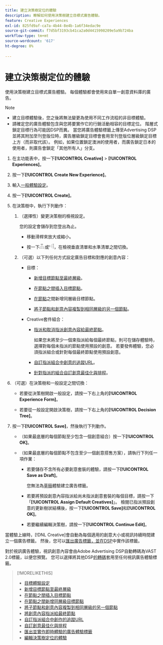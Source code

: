 ```yaml
---
title: 建立決策樹定位的體驗
description: 瞭解如何使用決策樹建立目標式廣告體驗。
feature: Creative Experiences
exl-id: 825fd9af-ca7a-4b44-8e4b-1a6f34edac9e
source-git-commit: f7d5bf3193cb41ca2a0d4415998209e5a9b724ba
workflow-type: tm+mt
source-wordcount: '617'
ht-degree: 0%

---
```


# 建立決策樹定位的體驗

使用決策樹建立目標式廣告體驗。 每個體驗都會使用來自單一創意資料庫的廣告。

>[!NOTE]
>
>* 建立目標體驗後，您之後將無法變更為使用不同工作流程的非目標體驗。
>* 請確定您的廣告體驗包含與您將要實作它的行銷活動相容的目標定位。 階層式鎖定目標行為可能因DSP而異。 當您將廣告體驗標籤上傳至Advertising DSP並將其附加至刊登版位時，廣告層級鎖定目標會套用至刊登版位層級鎖定目標上方（而非取代該）。 例如，如果位置鎖定澳洲的使用者，而廣告鎖定日本的使用者，則廣告會鎖定「其他所有人」分支。

1. 在主功能表中，按一下&#x200B;**[!UICONTROL Creative]** > **[!UICONTROL Experiences]**。

1. 按一下&#x200B;**[!UICONTROL Create New Experience]**。

1. 輸入[一般體驗設定](experience-settings-targeting.md)。

1. 按一下&#x200B;**[!UICONTROL Create]**。

1. 在決策樹中，執行下列動作：

   1. （選擇性）變更決策樹的檢視設定。

      您的設定會儲存到您登出為止。

      * 移動滑桿來放大或縮小。

      * 按一下![以垂直樹狀結構檢視](/help/creative/assets/tree-vertical.png "以垂直樹狀結構檢視")或![以水準樹狀檢視](/help/creative/assets/tree-horizontal.png "以水準樹狀檢視")，在檢視垂直清單和水準清單之間切換。

   1. （可選）以下列任何方式設定廣告目標和對應的創意內容：

      * 目標：

         * [新增目標節點至最終層級](experience-target-node-add-final.md)。

         * [在節點之間插入目標節點](experience-target-node-add-inner.md)。

         * [在節點](experience-target-node-add-sibling.md)之間新增同層級目標節點。

         * [將子節點和創意內容複製到相同層級的另一個節點](experience-target-node-copy.md)。

      * Creative套件組合：

         * [指派和取消指派創意內容給最終節點](experience-assign-creative-bundles.md)。

           如果您未將至少一個束指派給每個最終節點，則可在儲存體驗時，選擇對每個未指派的節點使用預設的創意。 若要發佈體驗，您必須指派組合或針對每個最終節點使用預設創意。

         * [自訂指派組合中創意的追蹤URL](experience-tracking-urls-targeting.md)。

         * [針對指派的組合自訂創意最佳化與排程](experience-optimization-scheduling-targeting.md)。

1. （可選）在決策樹和一般設定之間切換：

   * 若要從決策樹開啟一般設定，請按一下右上角的&#x200B;**[!UICONTROL Experience Form]**。

   * 若要從一般設定開啟決策樹，請按一下右上角的&#x200B;**[!UICONTROL Decision Tree]**。

1. 按一下&#x200B;**[!UICONTROL Save]**，然後執行下列動作。

   * （如果最底層的每個節點至少包含一個創意組合）按一下&#x200B;**[!UICONTROL OK]**。

   * （如果最底層的每個節點不包含至少一個創意搭售方案），請執行下列任一項作業：

      * 若要儲存不含所有必要創意套裝的體驗，請按一下&#x200B;**[!UICONTROL Save as Draft]**。

        您無法為[草稿](experience-about.md#experience-statuses)體驗建立廣告標籤。

      * 若要將預設創意內容指派給尚未指派創意套裝的每個目標，請按一下「**[!UICONTROL Assign Default Creatives]**」。 檢閱已指派預設創意的更新樹狀結構後，按一下&#x200B;**[!UICONTROL Save]**&#x200B;和&#x200B;**[!UICONTROL OK]**。

      * 若要繼續編輯決策樹，請按一下&#x200B;**[!UICONTROL Continue Edit]**。

當體驗上線時，[!DNL Creative]會自動為每個適用的創意大小或視訊持續時間建立一個廣告標籤。 然後，您可以[匯出廣告標籤，並在DSP](/help/creative/experiences/experience-tag-export.md)中實作該標籤。

對於視訊廣告體驗，視訊創意內容會由Adobe Advertising DSP自動轉碼為VAST 2.0標籤，以便您預覽。 您可以選擇將其他DSP[的轉碼](experience-tag-video-transcoding.md)套用至任何視訊廣告體驗標籤。

>[!MORELIKETHIS]
>
>* [目標體驗設定](experience-settings-targeting.md)
>* [新增目標節點至最終層級](experience-target-node-add-final.md)
>* [在節點之間插入目標節點](experience-target-node-add-inner.md)
>* [在節點之間新增同層級目標節點](experience-target-node-add-sibling.md)
>* [將子節點和創意內容複製到相同層級的另一個節點](experience-target-node-copy.md)
>* [將創意內容指派給最終節點](experience-assign-creative-bundles.md)
>* [自訂指派組合中創作的追蹤URL](experience-tracking-urls-targeting.md)
>* [自訂創意最佳化與排程](experience-optimization-scheduling-targeting.md)
>* [匯出並實作即時體驗的廣告體驗標籤](/help/creative/experiences/experience-tag-export.md)
>* [編輯決策樹定位的體驗](experience-edit-targeting.md)
